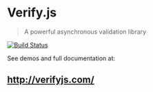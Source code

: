 Verify.js
=====

> A powerful asynchronous validation library

[![Build Status](https://travis-ci.org/jpillora/verifyjs.png)](https://travis-ci.org/jpillora/verifyjs)

See demos and full documentation at:

## http://verifyjs.com/
